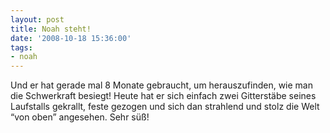 ```yaml
---
layout: post
title: Noah steht!
date: '2008-10-18 15:36:00'
tags:
- noah
---
```


Und er hat gerade mal 8 Monate gebraucht, um herauszufinden, wie man die Schwerkraft besiegt! Heute hat er sich einfach zwei Gitterstäbe seines Laufstalls gekrallt, feste gezogen und sich dan strahlend und stolz die Welt &#8220;von oben&#8221; angesehen. Sehr süß!